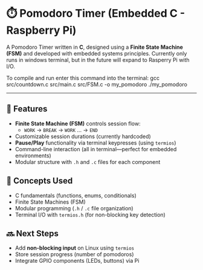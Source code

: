 # ⏱️ Pomodoro Timer (Embedded C - Raspberry Pi)

A Pomodoro Timer written in **C**, designed using a **Finite State Machine (FSM)** and developed with embedded systems principles. Currently only runs in windows terminal, but in the future will expand to Rasperry Pi with I/O.

To compile and run enter this command into the terminal:
gcc src/countdown.c src/main.c src/FSM.c -o my_pomodoro
./my_pomodoro

---

## 🚀 Features

- **Finite State Machine (FSM)** controls session flow:
  - `WORK` → `BREAK` → `WORK` ... → `END`
- Customizable session durations (currently hardcoded)
- **Pause/Play** functionality via terminal keypresses (using `termios`)
- Command-line interaction (all in terminal—perfect for embedded environments)
- Modular structure with `.h` and `.c` files for each component


## 🧠 Concepts Used

- C fundamentals (functions, enums, conditionals)
- Finite State Machines (FSM)
- Modular programming (`.h` / `.c` file organization)
- Terminal I/O with `termios.h` (for non-blocking key detection)


## 🔜 Next Steps

- Add **non-blocking input** on Linux using `termios`
- Store session progress (number of pomodoros)
- Integrate GPIO components (LEDs, buttons) via Pi
